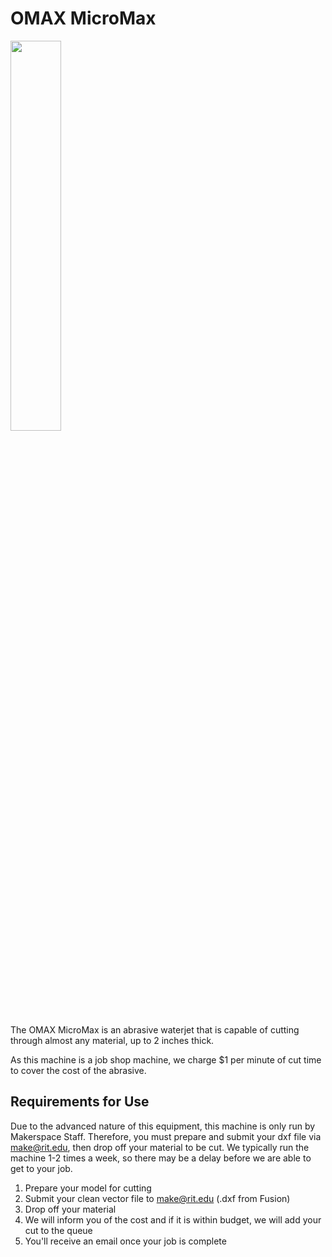 # OMAX MicroMax

<img src="../assets/omax/micromax.jpg" class="image-float-right" width=40%>

The OMAX MicroMax is an abrasive waterjet that is capable of cutting through almost any material, up to 2 inches thick.

As this machine is a job shop machine, we charge $1 per minute of cut time to cover the cost of the abrasive.

<p class = "clear-float"></p>

## Requirements for Use

Due to the advanced nature of this equipment, this machine is only run by Makerspace Staff. Therefore, you must prepare and submit your dxf file via [make@rit.edu](mailto:make@rit.edu), then drop off your material to be cut. We typically run the machine 1-2 times a week, so there may be a delay before we are able to get to your job.

1. Prepare your model for cutting
2. Submit your clean vector file to [make@rit.edu](mailto:make@rit.edu) (.dxf from Fusion)
3. Drop off your material
4. We will inform you of the cost and if it is within budget, we will add your cut to the queue
5. You'll receive an email once your job is complete
